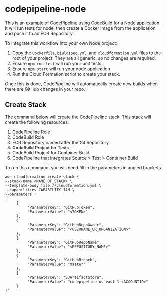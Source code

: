 # codepipeline-node
This is an example of CodePipeline using CodeBuild for a Node application.  It will run tests for node, then create a Docker image from the application and push it to an ECR Repository.

To integrate this workflow into your own Node project:

1. Copy the `Dockerfile`, `biuldspec.yml`, and `cloudformation.yml` files to the root of your project. They are all generic, so no changes are required.
2. Ensure `npm run test` will run your unit tests
3. Ensure `npm start` will run your node application
4. Run the Cloud Formation script to create your stack.

Once this is done, CodePipeline will automatically create new builds when there are GitHub changes in your repo.

## Create Stack

The command below will create the CodePipeline stack. This stack will create the following resources:

1. CodePipeline Role
2. CodeBuild Role
3. ECR Repository named after the Git Repository
4. CodeBuild Project for Tests
5. CodeBuild Project for Container Build
6. CodePipeline that integrates Source > Test > Container Build

To run this command, you will need fill in the parameters in angled brackets.

```
aws cloudformation create-stack \
--stack-name <NAME_OF_STACK> \
--template-body file://cloudformation.yml \
--capabilities CAPABILITY_IAM \
--parameters '
[
     {
          "ParameterKey": "GitHubToken",
          "ParameterValue": "<TOKEN>"
     },
     {
          "ParameterKey": "GitHubRepoOwner",
          "ParameterValue": "<USERNAME_OR_ORGANIZATION>"
     },
     {
          "ParameterKey": "GitHubRepoName",
          "ParameterValue": "<REPOSITORY_NAME>"
     },
     {
          "ParameterKey": "GitHubBranch",
          "ParameterValue": "master"
     },
     {
          "ParameterKey": "S3ArtifactStore",
          "ParameterValue": "codepipeline-us-east-1-<ACCOUNTID>"
     }
]'

```
